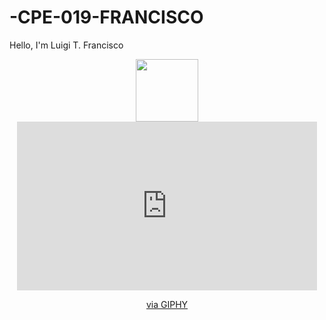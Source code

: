 # -CPE-019-FRANCISCO

Hello, I'm Luigi T. Francisco

<div id="header" align="center">
  <img src="[https://media.giphy.com/media/M9gbBd9nbDrOTu1Mqx/giphy.gif](https://media3.giphy.com/media/4lu5FuhtrbaOQgKN57/giphy.gif?cid=ecf05e47q5hkxw2zyf71qomaasb0lzbi9mf1vthd8bcx6sp1&ep=v1_gifs_search&rid=giphy.gif&ct=g)https://media3.giphy.com/media/4lu5FuhtrbaOQgKN57/giphy.gif?cid=ecf05e47q5hkxw2zyf71qomaasb0lzbi9mf1vthd8bcx6sp1&ep=v1_gifs_search&rid=giphy.gif&ct=g" width="100"/>

  <iframe src="https://giphy.com/embed/4lu5FuhtrbaOQgKN57" width="480" height="270" frameBorder="0" class="giphy-embed" allowFullScreen></iframe><p><a href="https://giphy.com/gifs/xbox-game-xbox-series-x-s-4lu5FuhtrbaOQgKN57">via GIPHY</a></p>
</div>
